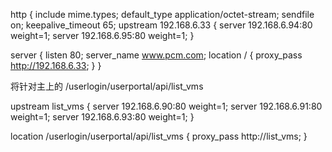http {
    include       mime.types;
    default_type  application/octet-stream;
    sendfile        on;
    keepalive_timeout  65;
	upstream 192.168.6.33 {
		server 192.168.6.94:80 weight=1;
		server 192.168.6.95:80 weight=1;
	}

   server {
        listen       80;
        server_name  www.pcm.com;
        location / {
			proxy_pass http://192.168.6.33;
        }
	}






将针对主上的 /userlogin/userportal/api/list_vms

upstream list_vms {
  server 192.168.6.90:80 weight=1;
  server 192.168.6.91:80 weight=1;
  server 192.168.6.93:80 weight=1;
}


location /userlogin/userportal/api/list_vms {
proxy_pass http://list_vms;
}
